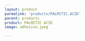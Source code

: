 ```yaml
---
layout: product
parmalink: 'products/PALMITIC_ACID'
parent: products
product: PALMITIC ACID 
image: adhesive.jpeg

---
```


